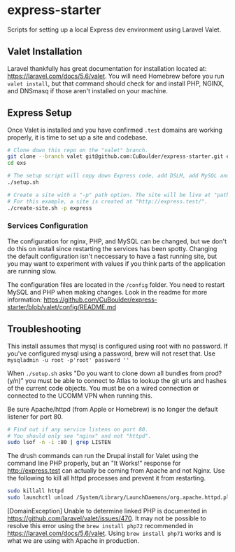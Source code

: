 # express-starter
Scripts for setting up a local Express dev environment using Laravel Valet.

## Valet Installation
Laravel thankfully has great documentation for installation located at: https://laravel.com/docs/5.6/valet. You will need Homebrew before you run `valet install`, but that command should check for and install PHP, NGINX, and DNSmasq if those aren't installed on your machine.

## Express Setup
Once Valet is installed and you have confirmed `.test` domains are working properly, it is time to set up a site and codebase. 

```bash
# Clone down this repo on the "valet" branch. 
git clone --branch valet git@github.com:CuBoulder/express-starter.git exs
cd exs

# The setup script will copy down Express code, add DSLM, add MySQL and PHP settings, and "park" the /web directory.
./setup.sh

# Create a site with a "-p" path option. The site will be live at "path.test" when installation finishes.
# For this example, a site is created at "http://express.test/".
./create-site.sh -p express
```
### Services Configuration

The configuration for nginx, PHP, and MySQL can be changed, but we don't do this on install since restarting the services has been spotty. Changing the default configuration isn't neccessary to have a fast running site, but you may want to experiment with values if you think parts of the application are running slow.

The configuration files are located in the `/config` folder. You need to restart MySQL and PHP when making changes. Look in the readme for more information: https://github.com/CuBoulder/express-starter/blob/valet/config/README.md

## Troubleshooting

This install assumes that mysql is configured using root with no password.  If you've configured mysql using a password, brew will not reset that.  Use `mysqladmin -u root -p'root' password ''`

When `./setup.sh` asks "Do you want to clone down all bundles from prod? (y/n)" you must be able to connect to Atlas to lookup the git urls and hashes of the current code objects. You must be on a wired connection or connected to the UCOMM VPN when running this. 

Be sure Apache/httpd (from Apple or Homebrew) is no longer the default listener for port 80.  

```bash
# Find out if any service listens on port 80.
# You should only see "nginx" and not "httpd".
sudo lsof -n -i :80 | grep LISTEN
```

The drush commands can run the Drupal install for Valet using the command line PHP properly, but an "It Works!" response for http://express.test can actually be coming from Apache and not Nginx. Use the following to kill all httpd processes and prevent it from restarting.

```bash
sudo killall httpd
sudo launchctl unload /System/Library/LaunchDaemons/org.apache.httpd.plist
```

[DomainException] Unable to determine linked PHP is documented in https://github.com/laravel/valet/issues/470.  It may not be possible to resolve this error using the `brew install php72` recommended in https://laravel.com/docs/5.6/valet.  Using `brew install php71` works and is what we are using with Apache in production.

